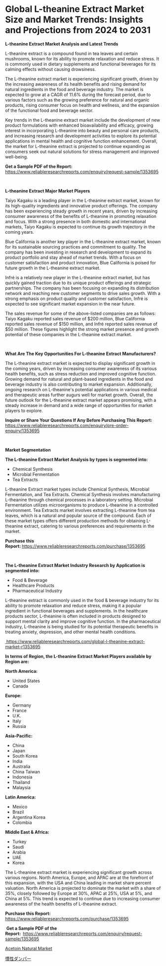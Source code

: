 <p><h1>Global L-theanine Extract Market Size and Market Trends: Insights and Projections from 2024 to 2031</h1></p><p><strong>L-theanine Extract Market Analysis and Latest Trends</strong></p>
<p><p>L-theanine extract is a compound found in tea leaves and certain mushrooms, known for its ability to promote relaxation and reduce stress. It is commonly used in dietary supplements and functional beverages for its calming effects without causing drowsiness.</p><p>The L-theanine extract market is experiencing significant growth, driven by the increasing awareness of its health benefits and rising demand for natural ingredients in the food and beverage industry. The market is expected to grow at a CAGR of 11.6% during the forecast period, due to various factors such as the growing preference for natural and organic products, rising consumer focus on health and wellness, and the expansion of the functional food and beverage sector.</p><p>Key trends in the L-theanine extract market include the development of new product formulations with enhanced bioavailability and efficacy, growing interest in incorporating L-theanine into beauty and personal care products, and increasing research and development activities to explore its potential applications in mental health and cognitive function enhancement. Overall, the market for L-theanine extract is projected to continue expanding as consumers seek out natural solutions for stress management and improved well-being.</p></p>
<p><strong>Get a Sample PDF of the Report:&nbsp;</strong> <a href="https://www.reliableresearchreports.com/enquiry/request-sample/1353695">https://www.reliableresearchreports.com/enquiry/request-sample/1353695</a></p>
<p>&nbsp;</p>
<p><strong>L-theanine Extract Major Market Players</strong></p>
<p><p>Taiyo Kagaku is a leading player in the L-theanine extract market, known for its high-quality ingredients and innovative product offerings. The company has been experiencing steady growth in recent years, driven by increasing consumer awareness of the benefits of L-theanine in promoting relaxation and focus. With a strong presence in both domestic and international markets, Taiyo Kagaku is expected to continue its growth trajectory in the coming years.</p><p>Blue California is another key player in the L-theanine extract market, known for its sustainable sourcing practices and commitment to quality. The company has been investing in research and development to expand its product portfolio and stay ahead of market trends. With a focus on customer satisfaction and product innovation, Blue California is poised for future growth in the L-theanine extract market.</p><p>Infré is a relatively new player in the L-theanine extract market, but has quickly gained traction due to its unique product offerings and strategic partnerships. The company has been focusing on expanding its distribution network and reaching new customer segments to drive sales growth. With a strong emphasis on product quality and customer satisfaction, Infré is expected to see significant market expansion in the near future.</p><p>The sales revenue for some of the above-listed companies are as follows: Taiyo Kagaku reported sales revenue of $200 million, Blue California reported sales revenue of $150 million, and Infré reported sales revenue of $50 million. These figures highlight the strong market presence and growth potential of these companies in the L-theanine extract market.</p></p>
<p>&nbsp;</p>
<p><strong>What Are The Key Opportunities For L-theanine Extract Manufacturers?</strong></p>
<p><p>The L-theanine extract market is expected to display significant growth in the coming years, driven by increasing consumer awareness of its various health benefits, such as stress reduction and improved cognitive function. Growing demand for natural and plant-based ingredients in the food and beverage industry is also contributing to market expansion. Additionally, ongoing research on L-theanine's potential applications in various medical and therapeutic areas further augurs well for market growth. Overall, the future outlook for the L-theanine extract market appears promising, with a steady increase in demand and a wide range of opportunities for market players to explore.</p></p>
<p><strong>Inquire or Share Your Questions If Any Before Purchasing This Report:</strong> <a href="https://www.reliableresearchreports.com/enquiry/pre-order-enquiry/1353695">https://www.reliableresearchreports.com/enquiry/pre-order-enquiry/1353695</a></p>
<p>&nbsp;</p>
<p><strong>Market Segmentation</strong></p>
<p><strong>The L-theanine Extract Market Analysis by types is segmented into:</strong></p>
<p><ul><li>Chemical Synthesis</li><li>Microbial Fermentation</li><li>Tea Extracts</li></ul></p>
<p><p>L-theanine Extract market types include Chemical Synthesis, Microbial Fermentation, and Tea Extracts. Chemical Synthesis involves manufacturing L-theanine through chemical processes in a laboratory setting. Microbial Fermentation utilizes microorganisms to produce L-theanine in a controlled environment. Tea Extracts market involves extracting L-theanine from tea leaves, which is a natural and popular source of the compound. Each of these market types offers different production methods for obtaining L-theanine extract, catering to various preferences and requirements in the market.</p></p>
<p><strong>Purchase this Report:&nbsp;</strong><a href="https://www.reliableresearchreports.com/purchase/1353695">https://www.reliableresearchreports.com/purchase/1353695</a></p>
<p>&nbsp;</p>
<p><strong>The L-theanine Extract Market Industry Research by Application is segmented into:</strong></p>
<p><ul><li>Food & Beverage</li><li>Healthcare Products</li><li>Pharmaceutical Industry</li></ul></p>
<p><p>L-theanine extract is commonly used in the food & beverage industry for its ability to promote relaxation and reduce stress, making it a popular ingredient in functional beverages and supplements. In the healthcare products sector, L-theanine is often included in products designed to support mental clarity and improve cognitive function. In the pharmaceutical industry, L-theanine is being studied for its potential therapeutic benefits in treating anxiety, depression, and other mental health conditions.</p></p>
<p><a href="https://www.reliableresearchreports.com/global-l-theanine-extract-market-r1353695">&nbsp;https://www.reliableresearchreports.com/global-l-theanine-extract-market-r1353695</a></p>
<p><strong>In terms of Region, the L-theanine Extract Market Players available by Region are:</strong></p>
<p>
    <p> <strong> North America: </strong>
        <ul>
            <li>United States</li>
            <li>Canada</li>
        </ul>
        </p> 
    <p> <strong> Europe: </strong>
        <ul>
            <li>Germany</li>
            <li>France</li>
            <li>U.K.</li>
            <li>Italy</li>
            <li>Russia</li>
        </ul>
        </p> 
    <p> <strong> Asia-Pacific: </strong>
        <ul>
            <li>China</li>
            <li>Japan</li>
            <li>South Korea</li>
            <li>India</li>
            <li>Australia</li>
            <li>China Taiwan</li>
            <li>Indonesia</li>
            <li>Thailand</li>
            <li>Malaysia</li>
        </ul>
        </p> 
    <p> <strong> Latin America: </strong>
        <ul>
            <li>Mexico</li>
            <li>Brazil</li>
            <li>Argentina Korea</li>
            <li>Colombia</li>
        </ul>
        </p> 
    <p> <strong> Middle East & Africa: </strong>
        <ul>
            <li>Turkey</li>
            <li>Saudi</li>
            <li>Arabia</li>
            <li>UAE</li>
            <li>Korea</li>
        </ul>
    </p>
    </p>
<p><p>The L-theanine extract market is experiencing significant growth across various regions. North America, Europe, and APAC are at the forefront of this expansion, with the USA and China leading in market share percent valuation. North America is projected to dominate the market with a share of 35%, closely followed by Europe at 30%, APAC at 25%, USA at 5%, and China at 5%. This trend is expected to continue due to increasing consumer awareness of the health benefits of L-theanine extract.</p></p>
<p><strong>Purchase this Report: </strong><a href="https://www.reliableresearchreports.com/purchase/1353695">https://www.reliableresearchreports.com/purchase/1353695</a></p>
<p>&nbsp;<strong>Get a Sample PDF of the Report:&nbsp;&nbsp;</strong><a href="https://www.reliableresearchreports.com/enquiry/request-sample/1353695">https://www.reliableresearchreports.com/enquiry/request-sample/1353695</a></p>
<p><strong></strong></p>
<p><p><a href="https://glittery-fuchsia-86a.notion.site/Acetoin-Natural-Market-Research-Report-Reveals-The-Latest-Trends-And-Opportunities-of-this-Market-fo-40d8337562c34756a555bbe9f01efa16">Acetoin Natural Market</a></p><p><a href="https://medium.com/@brayanborer2023/%E6%85%A3%E6%80%A7%E3%83%80%E3%83%B3%E3%83%91%E3%83%BC%E5%B8%82%E5%A0%B4%E3%81%AE%E5%B1%95%E6%9C%9B-%E6%A5%AD%E7%95%8C%E3%81%AE%E6%A6%82%E8%A6%81%E3%81%A8%E4%BA%88%E6%B8%AC-2024%E5%B9%B4%E3%81%8B%E3%82%892031%E5%B9%B4%E3%81%BE%E3%81%A7-4673f6c63bec">慣性ダンパー</a></p></p>